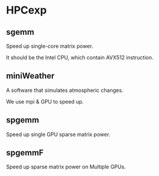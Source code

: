 # HPCexp

## sgemm

Speed up single-core matrix power.

It should be the Intel CPU, which contain AVX512 instruction.

## miniWeather

A software that simulates atmospheric changes.

We use mpi & GPU to speed up.

## spgemm

Speed up single GPU sparse matrix power.

## spgemmF

Speed up sparse matrix power on Multiple GPUs.

